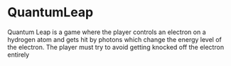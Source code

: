 # QuantumLeap
Quantum Leap is a game where the player controls an electron on a hydrogen atom and gets hit by photons which change the energy level of the electron. The player must try to avoid getting knocked off the electron entirely
